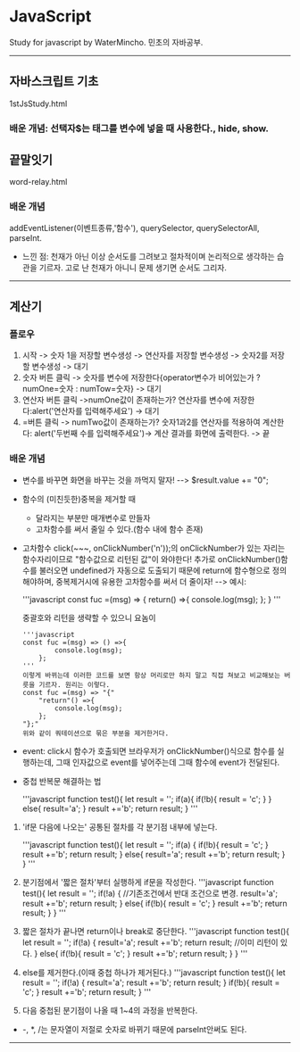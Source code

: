 # JavaScript

Study for javascript by WaterMincho.
민초의 자바공부.

---

## 자바스크립트 기초

1stJsStudy.html

### 배운 개념: 선택자$는 태그를 변수에 넣을 때 사용한다., hide, show.

## 끝말잇기

word-relay.html

### 배운 개념

addEventListener(이벤트종류,'함수'), querySelector, querySelectorAll, parseInt.

- 느낀 점: 천재가 아닌 이상 순서도를 그려보고 절차적이며 논리적으로 생각하는 습관을 기르자.
  고로 난 천재가 아니니 문제 생기면 순서도 그리자.

---

## 계산기

### 플로우

1. 시작 -> 숫자 1을 저장할 변수생성 -> 연산자를 저장할 변수생성 -> 숫자2를 저장할 변수생성 -> 대기
2. 숫자 버튼 클릭 -> 숫자를 변수에 저장한다{operator변수가 비어있는가 ? numOne=숫자 : numTow=숫자} -> 대기
3. 연산자 버튼 클릭 ->numOne값이 존재하는가? 연산자를 변수에 저장한다:alert('연산자를 입력해주세요') -> 대기
4. =버튼 클릭 -> numTwo값이 존재하는가? 숫자1과2를 연산자를 적용하여 계산한다: alert('두번째 수를 입력해주세요')-> 계산 결과를 화면에 출력한다. -> 끝

### 배운 개념

- 변수를 바꾸면 화면을 바꾸는 것을 까먹지 말자! --> $result.value += "0";

- 함수의 (미친듯한)중복을 제거할 때

  - 달라지는 부분만 매개변수로 만들자
  - 고차함수를 써서 줄일 수 있다.(함수 내에 함수 존재)

- 고차함수
  click(~~~, onClickNumber('n'));의 onClickNumber가 있는 자리는 함수자리이므로 "함수값으로 리턴된 값"이 와야한다!
  추가로 onClickNumber()함수를 불러오면 undefined가 자동으로 도출되기 때문에 return에 함수형으로 정의해야하며, 중복제거시에 유용한 고차함수를 써서 더 줄이자!
  --> 예시:

  '''javascript
  const fuc =(msg) => {
  return() =>{
  console.log(msg);
  };
  }
  '''

  중괄호와 리턴을 생략할 수 있으니 요놈이

      '''javascript
      const fuc =(msg) => () =>{
              console.log(msg);
          };
      '''
      이렇게 바뀌는데 이러한 코드를 보면 항상 머리로만 하지 말고 직접 쳐보고 비교해보는 버릇을 기르자. 원리는 이렇다.
      const fuc =(msg) => "{"
          "return"() =>{
              console.log(msg);
          };
      "};"
      위와 같이 쿼테이션으로 묶은 부분을 제거한거다.

- event: click시 함수가 호출되면 브라우저가 onClickNumber()식으로 함수를 실행하는데, 그때 인자값으로 event를 넣어주는데 그때 함수에 event가 전달된다.

- 중첩 반복문 해결하는 법

  '''javascript
  function test(){
  let result = '';
  if(a){
  if(!b){
  result = 'c';
  }
  } else{
  result='a';
  }
  result +='b';
  return result;
  }
  '''

1. 'if문 다음에 나오는' 공통된 절차를 각 분기점 내부에 넣는다.

   '''javascript
   function test(){
   let result = '';
   if(a) {
   if(!b){
   result = 'c';
   }
   result +='b';
   return result;
   } else{
   result='a';
   result +='b';
   return result;
   }
   }
   '''

2. 분기점에서 '짧은 절차'부터 실행하게 if문을 작성한다.
   '''javascript
   function test(){
   let result = '';
   if(!a) { //기존조건에서 반대 조건으로 변경.
   result='a';
   result +='b';
   return result;
   } else{
   if(!b){
   result = 'c';
   }
   result +='b';
   return result;
   }
   }
   '''
3. 짧은 절차가 끝나면 return이나 break로 중단한다.
   '''javascript
   function test(){
   let result = '';
   if(!a) {
   result='a';
   result +='b';
   return result; //이미 리턴이 있다.
   } else{
   if(!b){
   result = 'c';
   }
   result +='b';
   return result;
   }
   }
   '''
4. else를 제거한다.(이때 중첩 하나가 제거된다.)
   '''javascript
   function test(){
   let result = '';
   if(!a) {
   result='a';
   result +='b';
   return result;
   }
   if(!b){
   result = 'c';
   }
   result +='b';
   return result;
   }
   '''
5. 다음 중첩된 분기점이 나올 때 1~4의 과정을 반복한다.

- -, \*, /는 문자열이 저절로 숫자로 바뀌기 때문에 parseInt안써도 된다.

---
